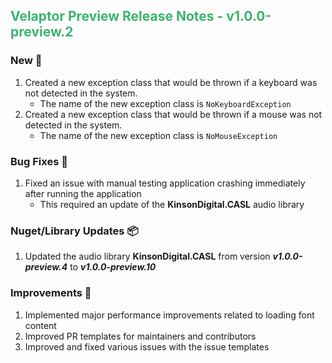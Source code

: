 ## <span style='color:mediumseagreen;font-weight:bold'>Velaptor Preview Release Notes - v1.0.0-preview.2</span>

### **New** 🎉

1. Created a new exception class that would be thrown if a keyboard was not detected in the system.
   * The name of the new exception class is `NoKeyboardException`
2. Created a new exception class that would be thrown if a mouse was not detected in the system.
   * The name of the new exception class is `NoMouseException`

### **Bug Fixes** 🐛

1. Fixed an issue with manual testing application crashing immediately after running the application
   * This required an update of the **KinsonDigital.CASL** audio library

### **Nuget/Library Updates** 📦

1. Updated the audio library **KinsonDigital.CASL** from version **_v1.0.0-preview.4_** to **_v1.0.0-preview.10_**

### **Improvements** 🌟

1. Implemented major performance improvements related to loading font content
2. Improved PR templates for maintainers and contributors
3. Improved and fixed various issues with the issue templates
